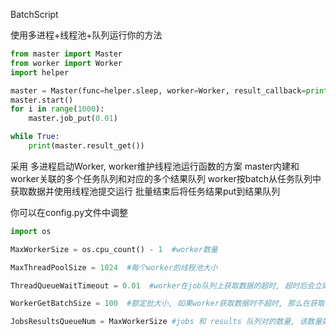 BatchScript

使用多进程+线程池+队列运行你的方法

~~~python
from master import Master
from worker import Worker
import helper 

master = Master(func=helper.sleep, worker=Worker, result_callback=print)
master.start()
for i in range(1000):
    master.job_put(0.01)

while True:
    print(master.result_get())
~~~

采用 多进程启动Worker, worker维护线程池运行函数的方案
master内建和worker关联的多个任务队列和对应的多个结果队列
worker按batch从任务队列中获取数据并使用线程池提交运行
批量结束后将任务结果put到结果队列

你可以在config.py文件中调整
~~~python
import os

MaxWorkerSize = os.cpu_count() - 1  #worker数量

MaxThreadPoolSize = 1024  #每个worker的线程池大小

ThreadQueueWaitTimeout = 0.01  #worker在job队列上获取数据的超时, 超时后会立即开始批量线程提交

WorkerGetBatchSize = 100  #额定批大小, 如果worker获取数据时不超时, 那么在获取都这个数量后便开始批量线程提交

JobsResultsQueueNum = MaxWorkerSize #jobs 和 results 队列对的数量, 该数量如果小于worker数量, 则最后一对会被未分配的worker共用, 共用队列可能会导致锁操作增加

~~~